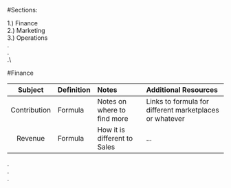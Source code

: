 #Sections:

1.) Finance\
2.) Marketing\
3.) Operations\
.\
.\
.\


#Finance

| Subject | Definition | Notes | Additional Resources |
| :---:         |     :---      |          :--- | :--- |
| Contribution   | Formula     | Notes on where to find more    | Links to formula for different marketplaces or whatever |
| Revenue     | Formula       | How it is different to Sales      | ... |


.\
.\
.
